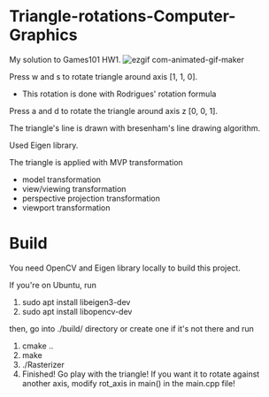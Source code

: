 # Triangle-rotations-Computer-Graphics
My solution to Games101 HW1. 
![ezgif com-animated-gif-maker](https://github.com/user-attachments/assets/d23625ca-96fc-4602-9fac-43a360d33881)

Press w and s to rotate triangle around axis [1, 1, 0]. 
- This rotation is done with Rodrigues' rotation formula

Press a and d to rotate the triangle around axis z [0, 0, 1].

The triangle's line is drawn with bresenham's line drawing algorithm. 

Used Eigen library.

The triangle is applied with
MVP transformation
- model transformation
- view/viewing transformation
- perspective projection transformation
- viewport transformation

# Build
You need OpenCV and Eigen library locally to build this project. 

If you're on Ubuntu, run 
1. sudo apt install libeigen3-dev
2. sudo apt install libopencv-dev

then, go into ./build/ directory or create one if it's not there and run
1. cmake ..
2. make
3. ./Rasterizer
4. Finished! Go play with the triangle! If you want it to rotate against another axis, modify rot_axis in main() in the main.cpp file!
